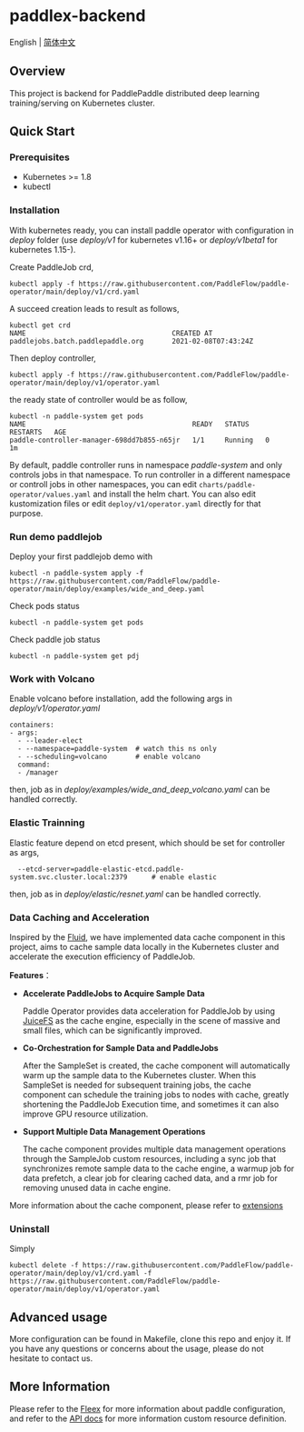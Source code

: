 # paddlex-backend

English | [简体中文](./README-zh_CN.md)

## Overview

This project is backend for PaddlePaddle distributed deep learning training/serving on Kubernetes cluster.

## Quick Start
### Prerequisites

* Kubernetes >= 1.8
* kubectl

### Installation

With kubernetes ready, you can install paddle operator with configuration in *deploy* folder
(use *deploy/v1* for kubernetes v1.16+ or *deploy/v1beta1* for kubernetes 1.15-).

Create PaddleJob crd,
```shell
kubectl apply -f https://raw.githubusercontent.com/PaddleFlow/paddle-operator/main/deploy/v1/crd.yaml
```

A succeed creation leads to result as follows,
```shell
kubectl get crd
NAME                                    CREATED AT
paddlejobs.batch.paddlepaddle.org       2021-02-08T07:43:24Z
```

Then deploy controller,

```shell
kubectl apply -f https://raw.githubusercontent.com/PaddleFlow/paddle-operator/main/deploy/v1/operator.yaml
```

the ready state of controller would be as follow,
```shell
kubectl -n paddle-system get pods
NAME                                         READY   STATUS    RESTARTS   AGE
paddle-controller-manager-698dd7b855-n65jr   1/1     Running   0          1m
```

By default, paddle controller runs in namespace *paddle-system* and only controls jobs in that namespace.
To run controller in a different namespace or controll jobs in other namespaces, you can edit `charts/paddle-operator/values.yaml` and install the helm chart.
You can also edit kustomization files or edit `deploy/v1/operator.yaml` directly for that purpose.

### Run demo paddlejob

Deploy your first paddlejob demo with
```shell
kubectl -n paddle-system apply -f https://raw.githubusercontent.com/PaddleFlow/paddle-operator/main/deploy/examples/wide_and_deep.yaml
```

Check pods status
```shell
kubectl -n paddle-system get pods
```

Check paddle job status
```shell
kubectl -n paddle-system get pdj
```

### Work with Volcano

Enable volcano before installation, add the following args in *deploy/v1/operator.yaml*
```
containers:
- args:
  - --leader-elect
  - --namespace=paddle-system  # watch this ns only
  - --scheduling=volcano       # enable volcano
  command:
  - /manager
```

then, job as in *deploy/examples/wide_and_deep_volcano.yaml* can be handled correctly.

### Elastic Trainning

Elastic feature depend on etcd present, which should be set for controller as args,
```
  --etcd-server=paddle-elastic-etcd.paddle-system.svc.cluster.local:2379      # enable elastic
```

then, job as in *deploy/elastic/resnet.yaml* can be handled correctly.

### Data Caching and Acceleration

Inspired by the [Fluid](https://github.com/fluid-cloudnative/fluid), we have implemented data cache component in this project, aims to cache sample data locally in the Kubernetes cluster and accelerate the execution efficiency of PaddleJob.

**Features**：

- __Accelerate PaddleJobs to Acquire Sample Data__

  Paddle Operator provides data acceleration for PaddleJob by using [JuiceFS](https://github.com/juicedata/juicefs) as the cache engine, especially in the scene of massive and small files, which can be significantly improved.

- __Co-Orchestration for Sample Data and PaddleJobs__

  After the SampleSet is created, the cache component will automatically warm up the sample data to the Kubernetes cluster. When this SampleSet is needed for subsequent training jobs, the cache component can schedule the training jobs to nodes with cache, greatly shortening the PaddleJob Execution time, and sometimes it can also improve GPU resource utilization.

- __Support Multiple Data Management Operations__

  The cache component provides multiple data management operations through the SampleJob custom resources, including a sync job that synchronizes remote sample data to the cache engine, a warmup job for data prefetch, a clear job for clearing cached data, and a rmr job for removing unused data in cache engine.

More information about the cache component, please refer to [extensions](./docs/zh_CN/ext-overview.md)

### Uninstall
Simply
```shell
kubectl delete -f https://raw.githubusercontent.com/PaddleFlow/paddle-operator/main/deploy/v1/crd.yaml -f https://raw.githubusercontent.com/PaddleFlow/paddle-operator/main/deploy/v1/operator.yaml
```
## Advanced usage

More configuration can be found in Makefile, clone this repo and enjoy it.
If you have any questions or concerns about the usage, please do not hesitate to contact us.

## More Information

Please refer to the
[Fleex](https://fleet-x.readthedocs.io/en/latest/paddle_fleet_rst/paddle_on_k8s.html)
for more information about paddle configuration, and refer to the [API docs](./docs/en/api_doc.md) for more information custom resource definition.
